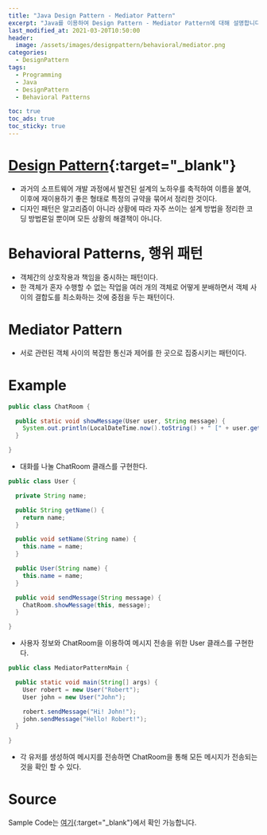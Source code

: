 ```yaml
---
title: "Java Design Pattern - Mediator Pattern"
excerpt: "Java를 이용하여 Design Pattern - Mediator Pattern에 대해 설명합니다."
last_modified_at: 2021-03-20T10:50:00
header:
  image: /assets/images/designpattern/behavioral/mediator.png
categories:
  - DesignPattern
tags:
  - Programming
  - Java
  - DesignPattern
  - Behavioral Patterns

toc: true
toc_ads: true
toc_sticky: true
---
```

# [Design Pattern](../designpattern){:target="_blank"}
- 과거의 소프트웨어 개발 과정에서 발견된 설계의 노하우를 축적하여 이름을 붙여, 이후에 재이용하기 좋은 형태로 특정의 규약을 묶어서 정리한 것이다.
- 디자인 패턴은 알고리즘이 아니라 상황에 따라 자주 쓰이는 설계 방법을 정리한 코딩 방법론일 뿐이며 모든 상황의 해결책이 아니다.

# Behavioral Patterns, 행위 패턴
- 객체간의 상호작용과 책임을 중시하는 패턴이다.
- 한 객체가 혼자 수행할 수 없는 작업을 여러 개의 객체로 어떻게 분배하면서 객체 사이의 결합도를 최소화하는 것에 중점을 두는 패턴이다.

# Mediator Pattern
- 서로 관련된 객체 사이의 복잡한 통신과 제어를 한 곳으로 집중시키는 패턴이다.

# Example
```java
public class ChatRoom {

  public static void showMessage(User user, String message) {
    System.out.println(LocalDateTime.now().toString() + " [" + user.getName() + "] : " + message);
  }

}
```

- 대화를 나눌 ChatRoom 클래스를 구현한다.

```java
public class User {

  private String name;

  public String getName() {
    return name;
  }

  public void setName(String name) {
    this.name = name;
  }

  public User(String name) {
    this.name = name;
  }

  public void sendMessage(String message) {
    ChatRoom.showMessage(this, message);
  }

}
```

- 사용자 정보와 ChatRoom을 이용하여 메시지 전송을 위한 User 클래스를 구현한다.

```java
public class MediatorPatternMain {

  public static void main(String[] args) {
    User robert = new User("Robert");
    User john = new User("John");

    robert.sendMessage("Hi! John!");
    john.sendMessage("Hello! Robert!");
  }

}
```

- 각 유저를 생성하여 메시지를 전송하면 ChatRoom을 통해 모든 메시지가 전송되는 것을 확인 할 수 있다.

# Source
Sample Code는 [여기](https://github.com/GracefulSoul/designpattern/tree/master/src/main/java/gracefulsoul/behavioral/mediator){:target="_blank"}에서 확인 가능합니다.